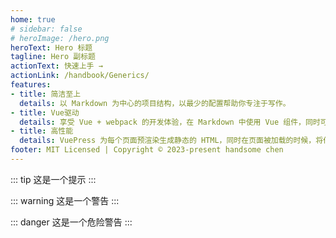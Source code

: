 ```yaml
---
home: true
# sidebar: false
# heroImage: /hero.png
heroText: Hero 标题
tagline: Hero 副标题
actionText: 快速上手 →
actionLink: /handbook/Generics/
features:
- title: 简洁至上
  details: 以 Markdown 为中心的项目结构，以最少的配置帮助你专注于写作。
- title: Vue驱动
  details: 享受 Vue + webpack 的开发体验，在 Markdown 中使用 Vue 组件，同时可以使用 Vue 来开发自定义主题。
- title: 高性能
  details: VuePress 为每个页面预渲染生成静态的 HTML，同时在页面被加载的时候，将作为 SPA 运行。
footer: MIT Licensed | Copyright © 2023-present handsome chen
---
```


::: tip
这是一个提示
:::

::: warning
这是一个警告
:::

::: danger
这是一个危险警告
:::